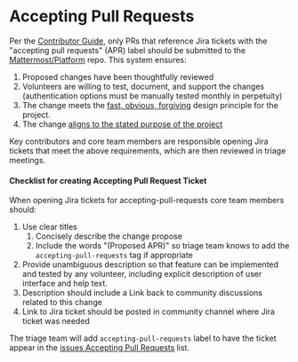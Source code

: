 # Accepting Pull Requests

Per the [Contributor Guide](https://github.com/mattermost/platform/blob/master/CONTRIBUTING.md), only PRs that reference Jira tickets with the "accepting pull requests" (APR) label should be submitted to the [Mattermost/Platform](https://github.com/mattermost/platform) repo. This system ensures:

1. Proposed changes have been thoughtfully reviewed 
2. Volunteers are willing to test, document, and support the changes (authentication options must be manually tested monthly in perpetuity)
3. The change meets the [fast, obvious, forgiving](http://www.mattermost.org/design-principles/) design principle for the project.
4. The change [aligns to the stated purpose of the project](http://www.mattermost.org/vision/#mattermost-teams-v1)

Key contributors and core team members are responsible opening Jira tickets that meet the above requirements, which are then reviewed in triage meetings. 

#### Checklist for creating Accepting Pull Request Ticket 

When opening Jira tickets for accepting-pull-requests core team members should:

1. Use clear titles
    1. Concisely describe the change propose
    2. Include the words "(Proposed APR)" so triage team knows to add the `accepting-pull-requests` tag if appropriate
2. Provide unambiguous description so that feature can be implemented and tested by any volunteer, including explicit description of user interface and help text.
3. Description should include a Link back to community discussions related to this change
4. Link to Jira ticket should be posted in community channel where Jira ticket was needed 

The triage team will add `accepting-pull-requests` label to have the ticket appear in the [issues Accepting Pull Requests](https://mattermost.atlassian.net/issues/?filter=10101) list. 

